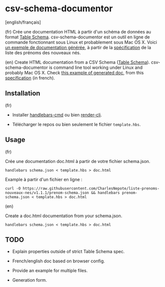 # csv-schema-documentor

[english/français]

(fr) Crée une documentation HTML à partir d'un schéma de données au format [Table Schema](https://frictionlessdata.io/specs/table-schema/). csv-schema-documentor est un outil en ligne de commande fonctionnant sous Linux et probablement sous Mac OS X. Voici [un exemple de documentation générée](http://rn7.net/csv-schema-documentor/doc.html), à partir de la [spécification](https://github.com/CharlesNepote/liste-prenoms-nouveaux-nes/blob/v1.1.1/prenom-schema.json) de la liste des prénoms des nouveaux nés.

(en) Create HTML documentation from a CSV Schema ([Table Schema](https://frictionlessdata.io/specs/table-schema/)). csv-schema-documentor is command line tool working under Linux and probably Mac OS X.  Check [this example of generated doc](http://rn7.net/csv-schema-documentor/doc.html), from this [specification](https://github.com/CharlesNepote/liste-prenoms-nouveaux-nes/blob/v1.1.1/prenom-schema.json) (in french).

## Installation

(fr)
- Installer [handlebars-cmd](https://www.npmjs.com/package/handlebars-cmd) ou bien [render-cli](https://www.npmjs.com/package/render-cli).

- Télécharger le repos ou bien seulement le fichier `template.hbs`.

## Usage

(fr)

Crée une documentation doc.html à partir de votre fichier schema.json.

`handlebars schema.json < template.hbs > doc.html`

Example à partir d'un fichier en ligne :

`curl -O https://raw.githubusercontent.com/CharlesNepote/liste-prenoms-nouveaux-nes/v1.1.1/prenom-schema.json && handlebars prenom-schema.json < template.hbs > doc.html`


(en)

Create a doc.html documentation from your schema.json.

`handlebars schema.json < template.hbs > doc.html`

## TODO

- Explain properties outside of strict Table Schema spec.

- French/english doc based on browser config.

- Provide an example for multiple files.

- Generation form.
